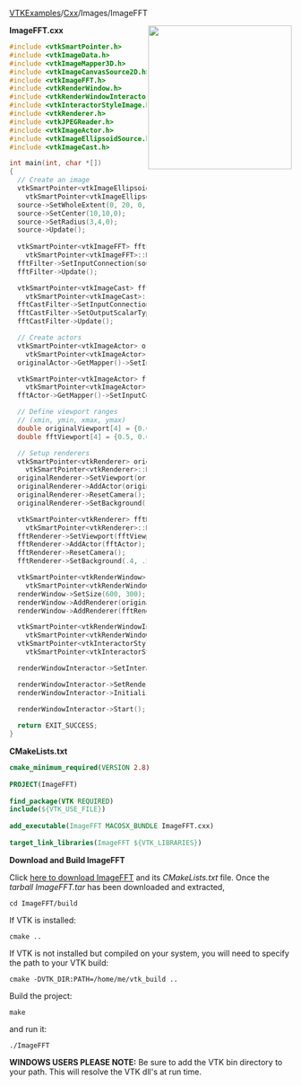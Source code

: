 [VTKExamples](Home)/[Cxx](Cxx)/Images/ImageFFT

<img align="right" src="https://github.com/lorensen/VTKExamples/raw/master/Testing/Baseline/Images/TestImageFFT.png" width="256" />

**ImageFFT.cxx**
```c++
#include <vtkSmartPointer.h>
#include <vtkImageData.h>
#include <vtkImageMapper3D.h>
#include <vtkImageCanvasSource2D.h>
#include <vtkImageFFT.h>
#include <vtkRenderWindow.h>
#include <vtkRenderWindowInteractor.h>
#include <vtkInteractorStyleImage.h>
#include <vtkRenderer.h>
#include <vtkJPEGReader.h>
#include <vtkImageActor.h>
#include <vtkImageEllipsoidSource.h>
#include <vtkImageCast.h>

int main(int, char *[])
{
  // Create an image
  vtkSmartPointer<vtkImageEllipsoidSource> source =
    vtkSmartPointer<vtkImageEllipsoidSource>::New();
  source->SetWholeExtent(0, 20, 0, 20, 0, 0);
  source->SetCenter(10,10,0);
  source->SetRadius(3,4,0);
  source->Update();
  
  vtkSmartPointer<vtkImageFFT> fftFilter = 
    vtkSmartPointer<vtkImageFFT>::New();
  fftFilter->SetInputConnection(source->GetOutputPort());
  fftFilter->Update();

  vtkSmartPointer<vtkImageCast> fftCastFilter =
    vtkSmartPointer<vtkImageCast>::New();
  fftCastFilter->SetInputConnection(fftFilter->GetOutputPort());
  fftCastFilter->SetOutputScalarTypeToUnsignedChar();
  fftCastFilter->Update();

  // Create actors
  vtkSmartPointer<vtkImageActor> originalActor =
    vtkSmartPointer<vtkImageActor>::New();
  originalActor->GetMapper()->SetInputConnection(source->GetOutputPort());

  vtkSmartPointer<vtkImageActor> fftActor =
    vtkSmartPointer<vtkImageActor>::New();
  fftActor->GetMapper()->SetInputConnection(fftCastFilter->GetOutputPort());

  // Define viewport ranges
  // (xmin, ymin, xmax, ymax)
  double originalViewport[4] = {0.0, 0.0, 0.5, 1.0};
  double fftViewport[4] = {0.5, 0.0, 1.0, 1.0};

  // Setup renderers
  vtkSmartPointer<vtkRenderer> originalRenderer =
    vtkSmartPointer<vtkRenderer>::New();
  originalRenderer->SetViewport(originalViewport);
  originalRenderer->AddActor(originalActor);
  originalRenderer->ResetCamera();
  originalRenderer->SetBackground(.4, .5, .6);

  vtkSmartPointer<vtkRenderer> fftRenderer =
    vtkSmartPointer<vtkRenderer>::New();
  fftRenderer->SetViewport(fftViewport);
  fftRenderer->AddActor(fftActor);
  fftRenderer->ResetCamera();
  fftRenderer->SetBackground(.4, .5, .7);

  vtkSmartPointer<vtkRenderWindow> renderWindow =
    vtkSmartPointer<vtkRenderWindow>::New();
  renderWindow->SetSize(600, 300);
  renderWindow->AddRenderer(originalRenderer);
  renderWindow->AddRenderer(fftRenderer);

  vtkSmartPointer<vtkRenderWindowInteractor> renderWindowInteractor =
    vtkSmartPointer<vtkRenderWindowInteractor>::New();
  vtkSmartPointer<vtkInteractorStyleImage> style =
    vtkSmartPointer<vtkInteractorStyleImage>::New();

  renderWindowInteractor->SetInteractorStyle(style);

  renderWindowInteractor->SetRenderWindow(renderWindow);
  renderWindowInteractor->Initialize();

  renderWindowInteractor->Start();
  
  return EXIT_SUCCESS;
}
```
**CMakeLists.txt**
```cmake
cmake_minimum_required(VERSION 2.8)
 
PROJECT(ImageFFT)
 
find_package(VTK REQUIRED)
include(${VTK_USE_FILE})
 
add_executable(ImageFFT MACOSX_BUNDLE ImageFFT.cxx)
 
target_link_libraries(ImageFFT ${VTK_LIBRARIES})
```

**Download and Build ImageFFT**

Click [here to download ImageFFT](https://github.com/lorensen/VTKWikiExamplesTarballs/raw/master/ImageFFT.tar) and its *CMakeLists.txt* file.
Once the *tarball ImageFFT.tar* has been downloaded and extracted,
```
cd ImageFFT/build 
```
If VTK is installed:
```
cmake ..
```
If VTK is not installed but compiled on your system, you will need to specify the path to your VTK build:
```
cmake -DVTK_DIR:PATH=/home/me/vtk_build ..
```
Build the project:
```
make
```
and run it:
```
./ImageFFT
```
**WINDOWS USERS PLEASE NOTE:** Be sure to add the VTK bin directory to your path. This will resolve the VTK dll's at run time.

